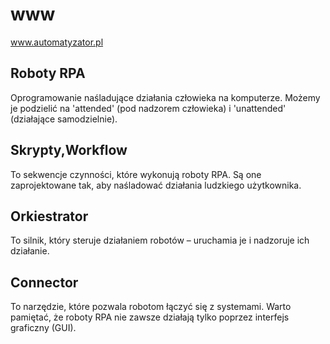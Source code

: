 # www
www.automatyzator.pl



## Roboty RPA
Oprogramowanie naśladujące działania człowieka na komputerze. Możemy je podzielić na 'attended' (pod nadzorem człowieka) i 'unattended' (działające samodzielnie).


## Skrypty,Workflow
To sekwencje czynności, które wykonują roboty RPA. Są one zaprojektowane tak, aby naśladować działania ludzkiego użytkownika.


## Orkiestrator
To silnik, który steruje działaniem robotów – uruchamia je i nadzoruje ich działanie.


## Connector
To narzędzie, które pozwala robotom łączyć się z systemami. Warto pamiętać, że roboty RPA nie zawsze działają tylko poprzez interfejs graficzny (GUI).

